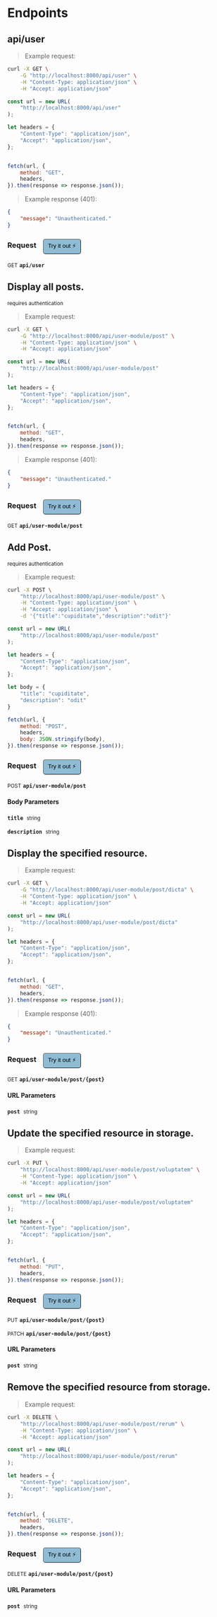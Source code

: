 # Endpoints


## api/user




> Example request:

```bash
curl -X GET \
    -G "http://localhost:8000/api/user" \
    -H "Content-Type: application/json" \
    -H "Accept: application/json"
```

```javascript
const url = new URL(
    "http://localhost:8000/api/user"
);

let headers = {
    "Content-Type": "application/json",
    "Accept": "application/json",
};


fetch(url, {
    method: "GET",
    headers,
}).then(response => response.json());
```


> Example response (401):

```json
{
    "message": "Unauthenticated."
}
```
<div id="execution-results-GETapi-user" hidden>
    <blockquote>Received response<span id="execution-response-status-GETapi-user"></span>:</blockquote>
    <pre class="json"><code id="execution-response-content-GETapi-user"></code></pre>
</div>
<div id="execution-error-GETapi-user" hidden>
    <blockquote>Request failed with error:</blockquote>
    <pre><code id="execution-error-message-GETapi-user"></code></pre>
</div>
<form id="form-GETapi-user" data-method="GET" data-path="api/user" data-authed="0" data-hasfiles="0" data-headers='{"Content-Type":"application\/json","Accept":"application\/json"}' onsubmit="event.preventDefault(); executeTryOut('GETapi-user', this);">
<h3>
    Request&nbsp;&nbsp;&nbsp;
        <button type="button" style="background-color: #8fbcd4; padding: 5px 10px; border-radius: 5px; border-width: thin;" id="btn-tryout-GETapi-user" onclick="tryItOut('GETapi-user');">Try it out ⚡</button>
    <button type="button" style="background-color: #c97a7e; padding: 5px 10px; border-radius: 5px; border-width: thin;" id="btn-canceltryout-GETapi-user" onclick="cancelTryOut('GETapi-user');" hidden>Cancel</button>&nbsp;&nbsp;
    <button type="submit" style="background-color: #6ac174; padding: 5px 10px; border-radius: 5px; border-width: thin;" id="btn-executetryout-GETapi-user" hidden>Send Request 💥</button>
    </h3>
<p>
<small class="badge badge-green">GET</small>
 <b><code>api/user</code></b>
</p>
</form>


## Display all posts.

<small class="badge badge-darkred">requires authentication</small>



> Example request:

```bash
curl -X GET \
    -G "http://localhost:8000/api/user-module/post" \
    -H "Content-Type: application/json" \
    -H "Accept: application/json"
```

```javascript
const url = new URL(
    "http://localhost:8000/api/user-module/post"
);

let headers = {
    "Content-Type": "application/json",
    "Accept": "application/json",
};


fetch(url, {
    method: "GET",
    headers,
}).then(response => response.json());
```


> Example response (401):

```json
{
    "message": "Unauthenticated."
}
```
<div id="execution-results-GETapi-user-module-post" hidden>
    <blockquote>Received response<span id="execution-response-status-GETapi-user-module-post"></span>:</blockquote>
    <pre class="json"><code id="execution-response-content-GETapi-user-module-post"></code></pre>
</div>
<div id="execution-error-GETapi-user-module-post" hidden>
    <blockquote>Request failed with error:</blockquote>
    <pre><code id="execution-error-message-GETapi-user-module-post"></code></pre>
</div>
<form id="form-GETapi-user-module-post" data-method="GET" data-path="api/user-module/post" data-authed="1" data-hasfiles="0" data-headers='{"Content-Type":"application\/json","Accept":"application\/json"}' onsubmit="event.preventDefault(); executeTryOut('GETapi-user-module-post', this);">
<h3>
    Request&nbsp;&nbsp;&nbsp;
        <button type="button" style="background-color: #8fbcd4; padding: 5px 10px; border-radius: 5px; border-width: thin;" id="btn-tryout-GETapi-user-module-post" onclick="tryItOut('GETapi-user-module-post');">Try it out ⚡</button>
    <button type="button" style="background-color: #c97a7e; padding: 5px 10px; border-radius: 5px; border-width: thin;" id="btn-canceltryout-GETapi-user-module-post" onclick="cancelTryOut('GETapi-user-module-post');" hidden>Cancel</button>&nbsp;&nbsp;
    <button type="submit" style="background-color: #6ac174; padding: 5px 10px; border-radius: 5px; border-width: thin;" id="btn-executetryout-GETapi-user-module-post" hidden>Send Request 💥</button>
    </h3>
<p>
<small class="badge badge-green">GET</small>
 <b><code>api/user-module/post</code></b>
</p>
<p>
<label id="auth-GETapi-user-module-post" hidden>Authorization header: <b><code>Bearer </code></b><input type="text" name="Authorization" data-prefix="Bearer " data-endpoint="GETapi-user-module-post" data-component="header"></label>
</p>
</form>


## Add Post.

<small class="badge badge-darkred">requires authentication</small>



> Example request:

```bash
curl -X POST \
    "http://localhost:8000/api/user-module/post" \
    -H "Content-Type: application/json" \
    -H "Accept: application/json" \
    -d '{"title":"cupiditate","description":"odit"}'

```

```javascript
const url = new URL(
    "http://localhost:8000/api/user-module/post"
);

let headers = {
    "Content-Type": "application/json",
    "Accept": "application/json",
};

let body = {
    "title": "cupiditate",
    "description": "odit"
}

fetch(url, {
    method: "POST",
    headers,
    body: JSON.stringify(body),
}).then(response => response.json());
```


<div id="execution-results-POSTapi-user-module-post" hidden>
    <blockquote>Received response<span id="execution-response-status-POSTapi-user-module-post"></span>:</blockquote>
    <pre class="json"><code id="execution-response-content-POSTapi-user-module-post"></code></pre>
</div>
<div id="execution-error-POSTapi-user-module-post" hidden>
    <blockquote>Request failed with error:</blockquote>
    <pre><code id="execution-error-message-POSTapi-user-module-post"></code></pre>
</div>
<form id="form-POSTapi-user-module-post" data-method="POST" data-path="api/user-module/post" data-authed="1" data-hasfiles="0" data-headers='{"Content-Type":"application\/json","Accept":"application\/json"}' onsubmit="event.preventDefault(); executeTryOut('POSTapi-user-module-post', this);">
<h3>
    Request&nbsp;&nbsp;&nbsp;
        <button type="button" style="background-color: #8fbcd4; padding: 5px 10px; border-radius: 5px; border-width: thin;" id="btn-tryout-POSTapi-user-module-post" onclick="tryItOut('POSTapi-user-module-post');">Try it out ⚡</button>
    <button type="button" style="background-color: #c97a7e; padding: 5px 10px; border-radius: 5px; border-width: thin;" id="btn-canceltryout-POSTapi-user-module-post" onclick="cancelTryOut('POSTapi-user-module-post');" hidden>Cancel</button>&nbsp;&nbsp;
    <button type="submit" style="background-color: #6ac174; padding: 5px 10px; border-radius: 5px; border-width: thin;" id="btn-executetryout-POSTapi-user-module-post" hidden>Send Request 💥</button>
    </h3>
<p>
<small class="badge badge-black">POST</small>
 <b><code>api/user-module/post</code></b>
</p>
<p>
<label id="auth-POSTapi-user-module-post" hidden>Authorization header: <b><code>Bearer </code></b><input type="text" name="Authorization" data-prefix="Bearer " data-endpoint="POSTapi-user-module-post" data-component="header"></label>
</p>
<h4 class="fancy-heading-panel"><b>Body Parameters</b></h4>
<p>
<b><code>title</code></b>&nbsp;&nbsp;<small>string</small>  &nbsp;
<input type="text" name="title" data-endpoint="POSTapi-user-module-post" data-component="body" required  hidden>
<br>
</p>
<p>
<b><code>description</code></b>&nbsp;&nbsp;<small>string</small>  &nbsp;
<input type="text" name="description" data-endpoint="POSTapi-user-module-post" data-component="body" required  hidden>
<br>
</p>

</form>


## Display the specified resource.




> Example request:

```bash
curl -X GET \
    -G "http://localhost:8000/api/user-module/post/dicta" \
    -H "Content-Type: application/json" \
    -H "Accept: application/json"
```

```javascript
const url = new URL(
    "http://localhost:8000/api/user-module/post/dicta"
);

let headers = {
    "Content-Type": "application/json",
    "Accept": "application/json",
};


fetch(url, {
    method: "GET",
    headers,
}).then(response => response.json());
```


> Example response (401):

```json
{
    "message": "Unauthenticated."
}
```
<div id="execution-results-GETapi-user-module-post--post-" hidden>
    <blockquote>Received response<span id="execution-response-status-GETapi-user-module-post--post-"></span>:</blockquote>
    <pre class="json"><code id="execution-response-content-GETapi-user-module-post--post-"></code></pre>
</div>
<div id="execution-error-GETapi-user-module-post--post-" hidden>
    <blockquote>Request failed with error:</blockquote>
    <pre><code id="execution-error-message-GETapi-user-module-post--post-"></code></pre>
</div>
<form id="form-GETapi-user-module-post--post-" data-method="GET" data-path="api/user-module/post/{post}" data-authed="0" data-hasfiles="0" data-headers='{"Content-Type":"application\/json","Accept":"application\/json"}' onsubmit="event.preventDefault(); executeTryOut('GETapi-user-module-post--post-', this);">
<h3>
    Request&nbsp;&nbsp;&nbsp;
        <button type="button" style="background-color: #8fbcd4; padding: 5px 10px; border-radius: 5px; border-width: thin;" id="btn-tryout-GETapi-user-module-post--post-" onclick="tryItOut('GETapi-user-module-post--post-');">Try it out ⚡</button>
    <button type="button" style="background-color: #c97a7e; padding: 5px 10px; border-radius: 5px; border-width: thin;" id="btn-canceltryout-GETapi-user-module-post--post-" onclick="cancelTryOut('GETapi-user-module-post--post-');" hidden>Cancel</button>&nbsp;&nbsp;
    <button type="submit" style="background-color: #6ac174; padding: 5px 10px; border-radius: 5px; border-width: thin;" id="btn-executetryout-GETapi-user-module-post--post-" hidden>Send Request 💥</button>
    </h3>
<p>
<small class="badge badge-green">GET</small>
 <b><code>api/user-module/post/{post}</code></b>
</p>
<h4 class="fancy-heading-panel"><b>URL Parameters</b></h4>
<p>
<b><code>post</code></b>&nbsp;&nbsp;<small>string</small>  &nbsp;
<input type="text" name="post" data-endpoint="GETapi-user-module-post--post-" data-component="url" required  hidden>
<br>
</p>
</form>


## Update the specified resource in storage.




> Example request:

```bash
curl -X PUT \
    "http://localhost:8000/api/user-module/post/voluptatem" \
    -H "Content-Type: application/json" \
    -H "Accept: application/json"
```

```javascript
const url = new URL(
    "http://localhost:8000/api/user-module/post/voluptatem"
);

let headers = {
    "Content-Type": "application/json",
    "Accept": "application/json",
};


fetch(url, {
    method: "PUT",
    headers,
}).then(response => response.json());
```


<div id="execution-results-PUTapi-user-module-post--post-" hidden>
    <blockquote>Received response<span id="execution-response-status-PUTapi-user-module-post--post-"></span>:</blockquote>
    <pre class="json"><code id="execution-response-content-PUTapi-user-module-post--post-"></code></pre>
</div>
<div id="execution-error-PUTapi-user-module-post--post-" hidden>
    <blockquote>Request failed with error:</blockquote>
    <pre><code id="execution-error-message-PUTapi-user-module-post--post-"></code></pre>
</div>
<form id="form-PUTapi-user-module-post--post-" data-method="PUT" data-path="api/user-module/post/{post}" data-authed="0" data-hasfiles="0" data-headers='{"Content-Type":"application\/json","Accept":"application\/json"}' onsubmit="event.preventDefault(); executeTryOut('PUTapi-user-module-post--post-', this);">
<h3>
    Request&nbsp;&nbsp;&nbsp;
        <button type="button" style="background-color: #8fbcd4; padding: 5px 10px; border-radius: 5px; border-width: thin;" id="btn-tryout-PUTapi-user-module-post--post-" onclick="tryItOut('PUTapi-user-module-post--post-');">Try it out ⚡</button>
    <button type="button" style="background-color: #c97a7e; padding: 5px 10px; border-radius: 5px; border-width: thin;" id="btn-canceltryout-PUTapi-user-module-post--post-" onclick="cancelTryOut('PUTapi-user-module-post--post-');" hidden>Cancel</button>&nbsp;&nbsp;
    <button type="submit" style="background-color: #6ac174; padding: 5px 10px; border-radius: 5px; border-width: thin;" id="btn-executetryout-PUTapi-user-module-post--post-" hidden>Send Request 💥</button>
    </h3>
<p>
<small class="badge badge-darkblue">PUT</small>
 <b><code>api/user-module/post/{post}</code></b>
</p>
<p>
<small class="badge badge-purple">PATCH</small>
 <b><code>api/user-module/post/{post}</code></b>
</p>
<h4 class="fancy-heading-panel"><b>URL Parameters</b></h4>
<p>
<b><code>post</code></b>&nbsp;&nbsp;<small>string</small>  &nbsp;
<input type="text" name="post" data-endpoint="PUTapi-user-module-post--post-" data-component="url" required  hidden>
<br>
</p>
</form>


## Remove the specified resource from storage.




> Example request:

```bash
curl -X DELETE \
    "http://localhost:8000/api/user-module/post/rerum" \
    -H "Content-Type: application/json" \
    -H "Accept: application/json"
```

```javascript
const url = new URL(
    "http://localhost:8000/api/user-module/post/rerum"
);

let headers = {
    "Content-Type": "application/json",
    "Accept": "application/json",
};


fetch(url, {
    method: "DELETE",
    headers,
}).then(response => response.json());
```


<div id="execution-results-DELETEapi-user-module-post--post-" hidden>
    <blockquote>Received response<span id="execution-response-status-DELETEapi-user-module-post--post-"></span>:</blockquote>
    <pre class="json"><code id="execution-response-content-DELETEapi-user-module-post--post-"></code></pre>
</div>
<div id="execution-error-DELETEapi-user-module-post--post-" hidden>
    <blockquote>Request failed with error:</blockquote>
    <pre><code id="execution-error-message-DELETEapi-user-module-post--post-"></code></pre>
</div>
<form id="form-DELETEapi-user-module-post--post-" data-method="DELETE" data-path="api/user-module/post/{post}" data-authed="0" data-hasfiles="0" data-headers='{"Content-Type":"application\/json","Accept":"application\/json"}' onsubmit="event.preventDefault(); executeTryOut('DELETEapi-user-module-post--post-', this);">
<h3>
    Request&nbsp;&nbsp;&nbsp;
        <button type="button" style="background-color: #8fbcd4; padding: 5px 10px; border-radius: 5px; border-width: thin;" id="btn-tryout-DELETEapi-user-module-post--post-" onclick="tryItOut('DELETEapi-user-module-post--post-');">Try it out ⚡</button>
    <button type="button" style="background-color: #c97a7e; padding: 5px 10px; border-radius: 5px; border-width: thin;" id="btn-canceltryout-DELETEapi-user-module-post--post-" onclick="cancelTryOut('DELETEapi-user-module-post--post-');" hidden>Cancel</button>&nbsp;&nbsp;
    <button type="submit" style="background-color: #6ac174; padding: 5px 10px; border-radius: 5px; border-width: thin;" id="btn-executetryout-DELETEapi-user-module-post--post-" hidden>Send Request 💥</button>
    </h3>
<p>
<small class="badge badge-red">DELETE</small>
 <b><code>api/user-module/post/{post}</code></b>
</p>
<h4 class="fancy-heading-panel"><b>URL Parameters</b></h4>
<p>
<b><code>post</code></b>&nbsp;&nbsp;<small>string</small>  &nbsp;
<input type="text" name="post" data-endpoint="DELETEapi-user-module-post--post-" data-component="url" required  hidden>
<br>
</p>
</form>



